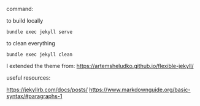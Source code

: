 
command:

to build locally
```
bundle exec jekyll serve
```

to clean everything
```
bundle exec jekyll clean 
```

I extended the theme from: https://artemsheludko.github.io/flexible-jekyll/


useful resources:

https://jekyllrb.com/docs/posts/
https://www.markdownguide.org/basic-syntax/#paragraphs-1